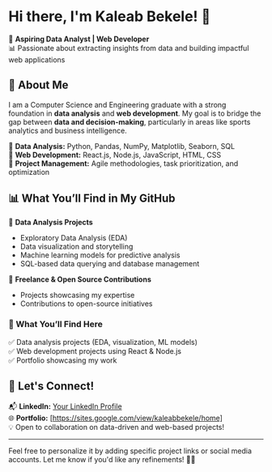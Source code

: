 # Hi there, I'm Kaleab Bekele! 👋  

🚀 **Aspiring Data Analyst | Web Developer**  
📊 Passionate about extracting insights from data and building impactful web applications  

## 📌 About Me  
I am a Computer Science and Engineering graduate with a strong foundation in **data analysis** and **web development**. My goal is to bridge the gap between **data and decision-making**, particularly in areas like sports analytics and business intelligence.  

🔹 **Data Analysis:** Python, Pandas, NumPy, Matplotlib, Seaborn, SQL  
🔹 **Web Development:** React.js, Node.js, JavaScript, HTML, CSS  
🔹 **Project Management:** Agile methodologies, task prioritization, and optimization  

## 📊 What You’ll Find in My GitHub  
📌 **Data Analysis Projects**  
- Exploratory Data Analysis (EDA)  
- Data visualization and storytelling  
- Machine learning models for predictive analysis  
- SQL-based data querying and database management  

📌 **Freelance & Open Source Contributions**  
- Projects showcasing my expertise  
- Contributions to open-source initiatives  

### 🔹 What You’ll Find Here  
✅ Data analysis projects (EDA, visualization, ML models)  
✅ Web development projects using React & Node.js  
✅ Portfolio showcasing my work  

## 🤝 Let's Connect!  
📬 **LinkedIn:** [Your LinkedIn Profile](https://www.linkedin.com/in/kaleab266/)  
🌐 **Portfolio:** [https://sites.google.com/view/kaleabbekele/home]  
💡 Open to collaboration on data-driven and web-based projects!  

---

Feel free to personalize it by adding specific project links or social media accounts. Let me know if you'd like any refinements! 🚀🔥  
